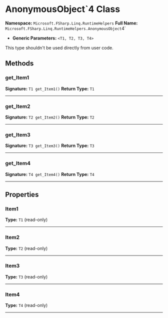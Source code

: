# AnonymousObject`4 Class

**Namespace:** `Microsoft.FSharp.Linq.RuntimeHelpers`
**Full Name:** `Microsoft.FSharp.Linq.RuntimeHelpers.AnonymousObject`4`
- **Generic Parameters:** `<T1, T2, T3, T4>`

This type shouldn't be used directly from user code.

## Methods

### get_Item1

**Signature:** `T1 get_Item1()`
**Return Type:** `T1`

---

### get_Item2

**Signature:** `T2 get_Item2()`
**Return Type:** `T2`

---

### get_Item3

**Signature:** `T3 get_Item3()`
**Return Type:** `T3`

---

### get_Item4

**Signature:** `T4 get_Item4()`
**Return Type:** `T4`

---

## Properties

### Item1

**Type:** `T1` (read-only)

---

### Item2

**Type:** `T2` (read-only)

---

### Item3

**Type:** `T3` (read-only)

---

### Item4

**Type:** `T4` (read-only)

---